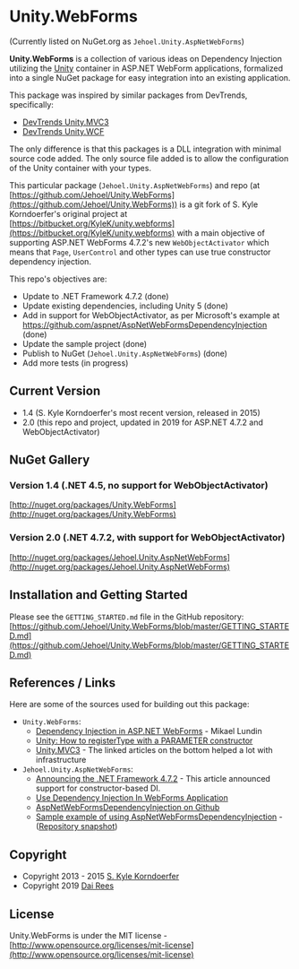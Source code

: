 
# Unity.WebForms

(Currently listed on NuGet.org as `Jehoel.Unity.AspNetWebForms`)

**Unity.WebForms** is a collection of various ideas on Dependency Injection utilizing the [Unity](http://unity.codeplex.com/) container in ASP.NET WebForm applications, formalized into a single NuGet package for easy integration into an existing application.

This package was inspired by similar packages from DevTrends, specifically:

* [DevTrends Unity.MVC3](http://nuget.org/packages/Unity.Mvc3/)
* [DevTrends Unity.WCF](http://nuget.org/packages/Unity.Wcf/)

The only difference is that this packages is a DLL integration with minimal source code added. The only source file added is to allow the configuration of the Unity container with your types.

This particular package (`Jehoel.Unity.AspNetWebForms`) and repo (at [https://github.com/Jehoel/Unity.WebForms](https://github.com/Jehoel/Unity.WebForms)) is a git fork of S. Kyle Korndoerfer's original project at [https://bitbucket.org/KyleK/unity.webforms](https://bitbucket.org/KyleK/unity.webforms) with a main objective of supporting ASP.NET WebForms 4.7.2's new `WebObjectActivator` which means that `Page`, `UserControl` and other types can use true constructor dependency injection.

This repo's objectives are:
* Update to .NET Framework 4.7.2 (done)
* Update existing dependencies, including Unity 5 (done)
* Add in support for WebObjectActivator, as per Microsoft's example at https://github.com/aspnet/AspNetWebFormsDependencyInjection (done)
* Update the sample project (done)
* Publish to NuGet (`Jehoel.Unity.AspNetWebForms`) (done)
* Add more tests (in progress)

## Current Version
* 1.4 (S. Kyle Korndoerfer's most recent version, released in 2015)
* 2.0 (this repo and project, updated in 2019 for ASP.NET 4.7.2 and WebObjectActivator)

## NuGet Gallery

### Version 1.4 (.NET 4.5, no support for WebObjectActivator)

[http://nuget.org/packages/Unity.WebForms](http://nuget.org/packages/Unity.WebForms)

### Version 2.0 (.NET 4.7.2, with support for WebObjectActivator)

[http://nuget.org/packages/Jehoel.Unity.AspNetWebForms](http://nuget.org/packages/Jehoel.Unity.AspNetWebForms)

## Installation and Getting Started

Please see the `GETTING_STARTED.md` file in the GitHub repository: [https://github.com/Jehoel/Unity.WebForms/blob/master/GETTING_STARTED.md](https://github.com/Jehoel/Unity.WebForms/blob/master/GETTING_STARTED.md)

## References / Links
Here are some of the sources used for building out this package:

* `Unity.WebForms`:
	* [Dependency Injection in ASP.NET WebForms](http://litemedia.info/dependency-injection-in-asp.net-webforms) - Mikael Lundin
	* [Unity: How to registerType with a PARAMETER constructor](http://stackoverflow.com/a/4007337)
	* [Unity.MVC3](http://unitymvc3.codeplex.com/) - The linked articles on the bottom helped a lot with infrastructure
* `Jehoel.Unity.AspNetWebForms`:
	* [Announcing the .NET Framework 4.7.2](https://devblogs.microsoft.com/dotnet/announcing-the-net-framework-4-7-2/) - This article announced support for constructor-based DI.
	* [Use Dependency Injection In WebForms Application](https://devblogs.microsoft.com/aspnet/use-dependency-injection-in-webforms-application/)
	* [AspNetWebFormsDependencyInjection on Github](https://github.com/aspnet/AspNetWebFormsDependencyInjection)
	* [Sample example of using AspNetWebFormsDependencyInjection](https://github.com/Jinhuafei/examples/tree/master/DependencyInjection) - ([Repository snapshot](https://github.com/Jinhuafei/examples/tree/c6ddec606c710dde3a3c8747067d088c261d0cff))


## Copyright
* Copyright 2013 - 2015 [S. Kyle Korndoerfer](https://bitbucket.org/KyleK)
* Copyright 2019 [Dai Rees](https://github.com/Jehoel)


## License
Unity.WebForms is under the MIT license - [http://www.opensource.org/licenses/mit-license](http://www.opensource.org/licenses/mit-license)

[wiki]:https://bitbucket.org/KyleK/unity.webforms/wiki/
